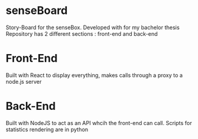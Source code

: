 # senseBoard
Story-Board for the senseBox. Developed with for my bachelor thesis
Repository has 2 different sections : front-end and back-end

# Front-End
Built with React to display everything, makes calls through a proxy to a node.js server

# Back-End 
Built with NodeJS to act as an API whcih the front-end can call. Scripts for statistics rendering are in python
